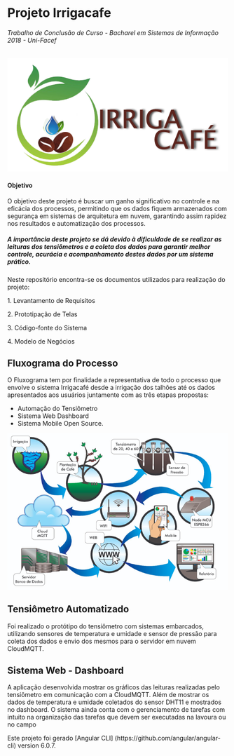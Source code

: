 # Projeto Irrigacafe

###### Trabalho de Conclusão de Curso - Bacharel em Sistemas de Informação 2018 - Uni-Facef

![GitHub Logo](/Image_README/logomarca2.png)

#### Objetivo
<p> O objetivo deste projeto é buscar um ganho significativo no controle e na eficácia dos processos, permitindo que os dados fiquem 
armazenados com segurança em sistemas de arquitetura em nuvem, garantindo assim rapidez nos resultados e automatização dos processos.</p>


##### A importância deste projeto se dá devido à dificuldade de se realizar as leituras dos tensiômetros e a coleta dos dados para garantir melhor controle, acurácia e acompanhamento destes dados por um sistema prático.

<p> Neste repositório encontra-se os documentos utilizados para realização do projeto:
 <p> 1. Levantamento de Requisitos</p>
 <p> 2. Prototipação de Telas</p>
 <p> 3. Código-fonte do Sistema</p>
 <p> 4. Modelo de Negócios</p>

## Fluxograma do Processo 

O Fluxograma tem por finalidade a representativa de todo o processo que envolve o sistema Irrigacafé desde a irrigação dos talhões até os dados apresentados aos usuários juntamente com as três etapas propostas:
- Automação do Tensiômetro
- Sistema Web Dashboard
- Sistema Mobile Open Source.


![GitHub Diagrama](/Image_README/Diagrama-de-Fluxo.png)

## Tensiômetro Automatizado 
<p> Foi realizado o protótipo do tensiômetro com sistemas embarcados, utilizando sensores de temperatura e umidade e sensor de pressão para
coleta dos dados e envio dos mesmos para o servidor em nuvem CloudMQTT.</p>

## Sistema Web - Dashboard
<p>A aplicação desenvolvida mostrar os gráficos das leituras realizadas pelo tensiômetro em comunicação com a CloudMQTT. 
Além de mostrar os dados de temperatura e umidade coletados do sensor DHT11 e mostrados no dashboard.
O sistema ainda conta com o gerenciamento de tarefas com intuito na organização das tarefas que devem ser executadas na lavoura ou no campo</p>
Este projeto foi gerado [Angular CLI] (https://github.com/angular/angular-cli) version 6.0.7.
